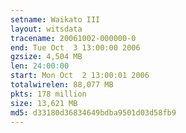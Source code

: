 ```yaml
---
setname: Waikato III
layout: witsdata
tracename: 20061002-000000-0
end: Tue Oct  3 13:00:00 2006
gzsize: 4,504 MB
len: 24:00:00
start: Mon Oct  2 13:00:01 2006
totalwirelen: 88,077 MB
pkts: 178 million
size: 13,621 MB
md5: d33180d36834649bdba9501d03d58fb9
---
```

